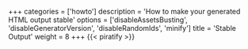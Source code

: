 +++
categories = ['howto']
description = 'How to make your generated HTML output stable'
options = ['disableAssetsBusting', 'disableGeneratorVersion', 'disableRandomIds', 'minify']
title = 'Stable Output'
weight = 8
+++
{{< piratify >}}